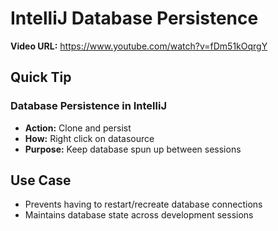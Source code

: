 # IntelliJ Database Persistence

**Video URL:** https://www.youtube.com/watch?v=fDm51kOqrgY

## Quick Tip

### Database Persistence in IntelliJ
- **Action:** Clone and persist
- **How:** Right click on datasource
- **Purpose:** Keep database spun up between sessions

## Use Case
- Prevents having to restart/recreate database connections
- Maintains database state across development sessions